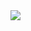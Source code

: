 <a href="https://github.com/AEM-F/bludevil-digital-marketplace">
  <img align="" src="https://github-readme-stats.vercel.app/api/pin/?username=AEM-F&repo=bludevil-digital-marketplace&theme=tokyonight" />
</a>
